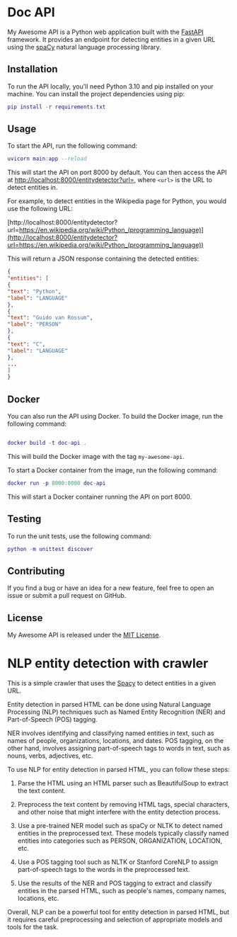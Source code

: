 # Doc API

My Awesome API is a Python web application built with the [FastAPI](https://fastapi.tiangolo.com/) framework. It provides an endpoint for detecting entities in a given URL using the [spaCy](https://spacy.io/) natural language processing library.

## Installation

To run the API locally, you'll need Python 3.10 and pip installed on your machine. You can install the project dependencies using pip:

````lua
pip install -r requirements.txt
````



## Usage

To start the API, run the following command:

````lua
uvicorn main:app --reload
````

This will start the API on port 8000 by default. You can then access the API at [http://localhost:8000/entitydetector?url=<url>](http://localhost:8000/entitydetector?url=<url>), where `<url>` is the URL to detect entities in.

For example, to detect entities in the Wikipedia page for Python, you would use the following URL:

[http://localhost:8000/entitydetector?url=https://en.wikipedia.org/wiki/Python_(programming_language)](http://localhost:8000/entitydetector?url=https://en.wikipedia.org/wiki/Python_(programming_language))

This will return a JSON response containing the detected entities:

````json
{
"entities": [
{
"text": "Python",
"label": "LANGUAGE"
},
{
"text": "Guido van Rossum",
"label": "PERSON"
},
{
"text": "C",
"label": "LANGUAGE"
},
...
]
}
````


## Docker

You can also run the API using Docker. To build the Docker image, run the following command:

````lua

docker build -t doc-api .

````


This will build the Docker image with the tag `my-awesome-api`.

To start a Docker container from the image, run the following command:

````lua
docker run -p 8000:8000 doc-api
````

This will start a Docker container running the API on port 8000.

## Testing

To run the unit tests, use the following command:

````lua
python -m unittest discover
````


## Contributing

If you find a bug or have an idea for a new feature, feel free to open an issue or submit a pull request on GitHub.

## License

My Awesome API is released under the [MIT License](https://opensource.org/licenses/MIT).




# NLP entity detection with crawler

This is a simple crawler that uses the [Spacy](https://spacy.io/) to detect entities in a given URL.

Entity detection in parsed HTML can be done using Natural Language Processing (NLP) techniques such as Named Entity Recognition (NER) and Part-of-Speech (POS) tagging.

NER involves identifying and classifying named entities in text, such as names of people, organizations, locations, and dates. POS tagging, on the other hand, involves assigning part-of-speech tags to words in text, such as nouns, verbs, adjectives, etc.

To use NLP for entity detection in parsed HTML, you can follow these steps:

1. Parse the HTML using an HTML parser such as BeautifulSoup to extract the text content.

2. Preprocess the text content by removing HTML tags, special characters, and other noise that might interfere with the entity detection process.

3. Use a pre-trained NER model such as spaCy or NLTK to detect named entities in the preprocessed text. These models typically classify named entities into categories such as PERSON, ORGANIZATION, LOCATION, etc.

4. Use a POS tagging tool such as NLTK or Stanford CoreNLP to assign part-of-speech tags to the words in the preprocessed text.

5. Use the results of the NER and POS tagging to extract and classify entities in the parsed HTML, such as people's names, company names, locations, etc.

Overall, NLP can be a powerful tool for entity detection in parsed HTML, but it requires careful preprocessing and selection of appropriate models and tools for the task.